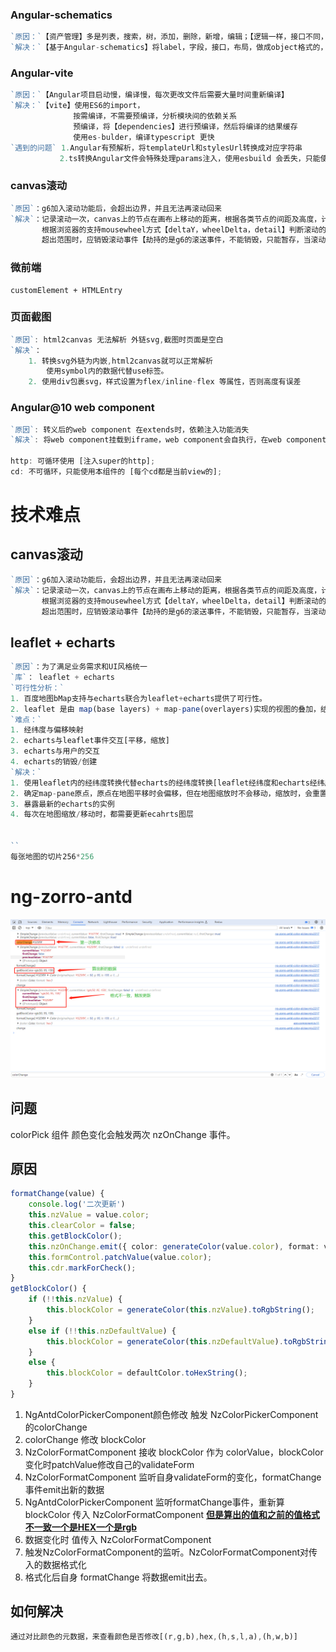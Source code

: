 ### Angular-schematics

```typescript
`原因：`【资产管理】多是列表，搜索，树，添加，删除，新增，编辑；【逻辑一样，接口不同，工作重复】
`解决：`【基于Angular-schematics】将label，字段，接口，布局，做成object格式的，搭配UI库的标准，生成特定的页面
```

### Angular-vite

```typescript
`原因：`【Angular项目启动慢，编译慢，每次更改文件后需要大量时间重新编译】
`解决：`【vite】使用ES6的import，
              按需编译，不需要预编译，分析模块间的依赖关系
              预编译，将【dependencies】进行预编译，然后将编译的结果缓存
              使用es-bulder，编译typescript 更快
`遇到的问题` 1.Angular有预解析，将templateUrl和stylesUrl转换成对应字符串
		   2.ts转换Angular文件会特殊处理params注入，使用esbuild 会丢失，只能使用参数修饰符
```

### canvas滚动

```typescript
`原因`：g6加入滚动功能后，会超出边界，并且无法再滚动回来
`解决`：记录滚动一次，canvas上的节点在画布上移动的距离，根据各类节点的间距及高度，计算滚动的最大距离，
       根据浏览器的支持mousewheel方式【deltaY，wheelDelta，detail】判断滚动的方向及距离；
       超出范围时，应销毁滚动事件【劫持的是g6的滚送事件，不能销毁，只能暂存，当滚动在范围内时，再将事件加进去】
```

### 微前端

```
customElement + HTMLEntry
```

### 页面截图

```typescript
`原因`: html2canvas 无法解析 外链svg,截图时页面是空白
`解决`：
	1. 转换svg外链为内嵌,html2canvas就可以正常解析
		使用symbol内的数据代替use标签。
    2. 使用div包裹svg，样式设置为flex/inline-flex 等属性，否则高度有误差    

```

### Angular@10 web component

```typescript
`原因`: 转义后的web component 在extends时，依赖注入功能消失
`解决`: 将web component挂载到iframe，web component会自执行，在web component将注入的依赖添加到web component 的static上，在extends时，再在super中注入依赖。

http: 可循环使用 [注入super的http];
cd: 不可循环，只能使用本组件的 [每个cd都是当前view的];
```

# 技术难点

## canvas滚动

```typescript
`原因`：g6加入滚动功能后，会超出边界，并且无法再滚动回来
`解决`：记录滚动一次，canvas上的节点在画布上移动的距离，根据各类节点的间距及高度，计算滚动的最大距离，
       根据浏览器的支持mousewheel方式【deltaY，wheelDelta，detail】判断滚动的方向及距离；
       超出范围时，应销毁滚动事件【劫持的是g6的滚送事件，不能销毁，只能暂存，当滚动在范围内时，再将事件加进去】
```

## leaflet + echarts

```typescript
`原因`：为了满足业务需求和UI风格统一
`库`： leaflet + echarts
`可行性分析：`
1. 百度地图bMap支持与echarts联合为leaflet+echarts提供了可行性。
2. leaflet 是由 map(base layers) + map-pane(overlayers)实现的视图的叠加，结构清晰，因此可通过一层layer添加echarts。
`难点：`
1. 经纬度与偏移映射
2. echarts与leaflet事件交互[平移，缩放]
3. echarts与用户的交互
4. echarts的销毁/创建
`解决：`
1. 使用leaflet内的经纬度转换代替echarts的经纬度转换[leaflet经纬度和echarts经纬度相反]
2. 确定map-pane原点，原点在地图平移时会偏移，但在地图缩放时不会移动，缩放时，会重置原map-pane点,移动内部的layer。因此在缩放时，移动echarts的layer就可以满足，而echarts需要根据map基础原点获取像素数据，进行偏移
3. 暴露最新的echarts的实例
4. 每次在地图缩放/移动时，都需要更新ecahrts图层

   
``
每张地图的切片256*256
```

# ng-zorro-antd

![color-pick](color-pick.png)

## 问题

colorPick 组件 颜色变化会触发两次 nzOnChange 事件。

## 原因

```typescript
formatChange(value) {
    console.log('二次更新')
    this.nzValue = value.color;
    this.clearColor = false;
    this.getBlockColor();
    this.nzOnChange.emit({ color: generateColor(value.color), format: value.format });
    this.formControl.patchValue(value.color);
    this.cdr.markForCheck();
}
getBlockColor() {
    if (!!this.nzValue) {
        this.blockColor = generateColor(this.nzValue).toRgbString();
    }
    else if (!!this.nzDefaultValue) {
        this.blockColor = generateColor(this.nzDefaultValue).toRgbString();
    }
    else {
        this.blockColor = defaultColor.toHexString();
    }
}
```

1. NgAntdColorPickerComponent颜色修改 触发 NzColorPickerComponent 的colorChange
2. colorChange 修改 blockColor 
3. NzColorFormatComponent 接收 blockColor 作为 colorValue，blockColor 变化时patchValue修改自己的validateForm
4. NzColorFormatComponent 监听自身validateForm的变化，formatChange事件emit出新的数据
5. NgAntdColorPickerComponent 监听formatChange事件，重新算 blockColor 传入 NzColorFormatComponent  <u>**但是算出的值和之前的值格式不一致一个是HEX一个是rgb**</u>
6. 数据变化时 值传入 NzColorFormatComponent
7. 触发NzColorFormatComponent的监听。NzColorFormatComponent对传入的数据格式化
8. 格式化后自身 formatChange 将数据emit出去。

## 如何解决

```typescript
通过对比颜色的元数据，来查看颜色是否修改[(r,g,b),hex,(h,s,l,a),(h,w,b)]


```

